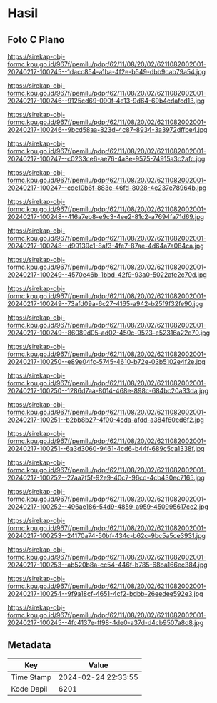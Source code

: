 # Hasil

## Foto C Plano

https://sirekap-obj-formc.kpu.go.id/967f/pemilu/pdpr/62/11/08/20/02/6211082002001-20240217-100245--1dacc854-a1ba-4f2e-b549-dbb9cab79a54.jpg

https://sirekap-obj-formc.kpu.go.id/967f/pemilu/pdpr/62/11/08/20/02/6211082002001-20240217-100246--9125cd69-090f-4e13-9d64-69b4cdafcd13.jpg

https://sirekap-obj-formc.kpu.go.id/967f/pemilu/pdpr/62/11/08/20/02/6211082002001-20240217-100246--9bcd58aa-823d-4c87-8934-3a3972dffbe4.jpg

https://sirekap-obj-formc.kpu.go.id/967f/pemilu/pdpr/62/11/08/20/02/6211082002001-20240217-100247--c0233ce6-ae76-4a8e-9575-74915a3c2afc.jpg

https://sirekap-obj-formc.kpu.go.id/967f/pemilu/pdpr/62/11/08/20/02/6211082002001-20240217-100247--cde10b6f-883e-46fd-8028-4e237e78964b.jpg

https://sirekap-obj-formc.kpu.go.id/967f/pemilu/pdpr/62/11/08/20/02/6211082002001-20240217-100248--416a7eb8-e9c3-4ee2-81c2-a7694fa71d69.jpg

https://sirekap-obj-formc.kpu.go.id/967f/pemilu/pdpr/62/11/08/20/02/6211082002001-20240217-100248--d99139c1-8af3-4fe7-87ae-4d64a7a084ca.jpg

https://sirekap-obj-formc.kpu.go.id/967f/pemilu/pdpr/62/11/08/20/02/6211082002001-20240217-100249--4570e46b-1bbd-42f9-93a0-5022afe2c70d.jpg

https://sirekap-obj-formc.kpu.go.id/967f/pemilu/pdpr/62/11/08/20/02/6211082002001-20240217-100249--73afd09a-6c27-4165-a942-b25f9f32fe90.jpg

https://sirekap-obj-formc.kpu.go.id/967f/pemilu/pdpr/62/11/08/20/02/6211082002001-20240217-100249--86089d05-ad02-450c-9523-e52316a22e70.jpg

https://sirekap-obj-formc.kpu.go.id/967f/pemilu/pdpr/62/11/08/20/02/6211082002001-20240217-100250--e89e04fc-5745-4610-b72e-03b5102e4f2e.jpg

https://sirekap-obj-formc.kpu.go.id/967f/pemilu/pdpr/62/11/08/20/02/6211082002001-20240217-100250--1286d7aa-8014-468e-898c-684bc20a33da.jpg

https://sirekap-obj-formc.kpu.go.id/967f/pemilu/pdpr/62/11/08/20/02/6211082002001-20240217-100251--b2bb8b27-4f00-4cda-afdd-a384f60ed6f2.jpg

https://sirekap-obj-formc.kpu.go.id/967f/pemilu/pdpr/62/11/08/20/02/6211082002001-20240217-100251--6a3d3060-9461-4cd6-b44f-689c5ca1338f.jpg

https://sirekap-obj-formc.kpu.go.id/967f/pemilu/pdpr/62/11/08/20/02/6211082002001-20240217-100252--27aa7f5f-92e9-40c7-96cd-4cb430ec7165.jpg

https://sirekap-obj-formc.kpu.go.id/967f/pemilu/pdpr/62/11/08/20/02/6211082002001-20240217-100252--496ae186-54d9-4859-a959-450995617ce2.jpg

https://sirekap-obj-formc.kpu.go.id/967f/pemilu/pdpr/62/11/08/20/02/6211082002001-20240217-100253--24170a74-50bf-434c-b62c-9bc5a5ce3931.jpg

https://sirekap-obj-formc.kpu.go.id/967f/pemilu/pdpr/62/11/08/20/02/6211082002001-20240217-100253--ab520b8a-cc54-446f-b785-68ba166ec384.jpg

https://sirekap-obj-formc.kpu.go.id/967f/pemilu/pdpr/62/11/08/20/02/6211082002001-20240217-100254--9f9a18cf-4651-4cf2-bdbb-26eedee592e3.jpg

https://sirekap-obj-formc.kpu.go.id/967f/pemilu/pdpr/62/11/08/20/02/6211082002001-20240217-100245--4fc4137e-ff98-4de0-a37d-d4cb9507a8d8.jpg


## Metadata

| Key        | Value               |
| ---------- | ------------------- |
| Time Stamp | 2024-02-24 22:33:55 |
| Kode Dapil | 6201                |



